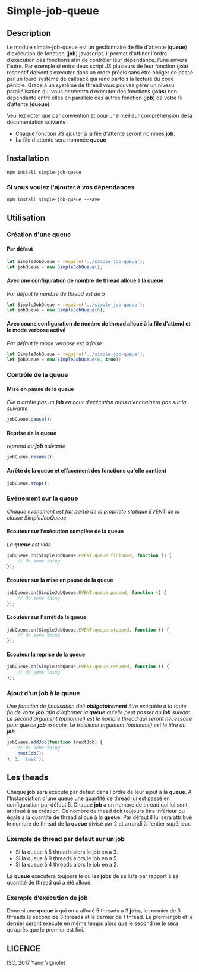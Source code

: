 # Simple-job-queue


## Description

Le module simple-job-queue est un gestionnaire de file d'attente (**queue**) d'exécution de fonction (**job**) javascript. Il permet d'affiner l'ordre d’exécution des fonctions afin de contrôler leur dépendance, l’une envers l’autre. Par exemple si entre deux script JS plusieurs de leur fonction (**job**) respectif doivent s’exécuter dans un ordre précis sans être obliger de passé par un lourd système de callback qui rend parfois la lecture du code pénible. 
Grace à un système de thread vous pouvez gérer un niveau parallélisation qui vous permettra d’exécuter des fonctions (**jobs**) non dépendante entre elles en parallèle des autres fonction (**job**) de votre fil d’attente (**queue**).

Veuillez noter que par convention et pour une meilleur compréhension de la documentation suivante :

* Chaque fonction JS ajouter à la file d'attente seront nommés **job**.
* La file d'attente sera nommée **queue**

## Installation

```
npm install simple-job-queue
```

### Si vous voulez l'ajouter à vos dépendances
```
npm install simple-job-queue --save
```

## Utilisation

### Création d'une **queue**

#### Par défaut

```javascript
let SimpleJobQueue = require('../simple-job-queue');
let jobQueue = new SimpleJobQueue();
```

#### Avec une configuration de nombre de thread alloué à la **queue**

*Par défaut le nombre de thread est de 5*

```javascript
let SimpleJobQueue = require('../simple-job-queue');
let jobQueue = new SimpleJobQueue(6);
```

#### Avec coune configuration de nombre de thread alloué à la file d'attend et le mode verbose activé

*Par défaut le mode verbose est à false*

```javascript
let SimpleJobQueue = require('../simple-job-queue');
let jobQueue = new SimpleJobQueue(6, true);
```

### Contrôle de la **queue**

#### Mise en  pause de la **queue**

*Elle n'arrête pas un **job** en cour d’exécution mais n'enchainera pas sur la suivante*

```javascript
jobQueue.pause();
```

#### Reprise de la **queue**

*reprend au **job** suivante*

```javascript
jobQueue.resume();
```

#### Arrête de la **queue** et effacement des fonctions qu'elle contient

```javascript
jobQueue.stop();
```

### Evénement sur la **queue**

*Chaque événement est fait partie de la propriété statique EVENT de la classe SimpleJobQueue*

#### Ecouteur sur l’exécution complète de la **queue**

*La **queue** est vide*

```javascript
jobQueue.on(SimpleJobQueue.EVENT.queue.finished, function () {
    // do some thing
});
```
#### Ecouteur sur la mise en pause de la **queue**

```javascript
jobQueue.on(SimpleJobQueue.EVENT.queue.paused, function () {
    // do some thing
});
```
#### Ecouteur sur l'arrêt de la **queue**

```javascript
jobQueue.on(SimpleJobQueue.EVENT.queue.stopped, function () {
    // do some thing
});
```
#### Ecouteur la reprise de la **queue**

```javascript
jobQueue.on(SimpleJobQueue.EVENT.queue.resumed, function () {
    // do some thing
});
```

### Ajout d'un **job** à la **queue** 

*Une fonction de finalisation doit **obligatoirement** être exécutée à la toute fin de votre **job** afin d'informer la **queue** qu'elle peut passer au **job** suivant.*
*Le second argument (optionnel) est le nombre thread qui seront nécessaire pour que ce **job** exécute.*
*Le troisieme argument (optionnel) est le titre du **job**.*


```javascript
jobQueue.addJob(function (nextJob) {
    // do some thing
    nextJob();
}, 3, 'test');

```

## Les theads

Chaque **job** sera exécuté par défaut dans l'ordre de leur ajout à la **queue**. A l'Instanciation d'une queue une quantité de thread lui est passé en configuration par défaut 5.
Chaque **job** a un nombre de thread qui lui sont attribué à sa création. Ce nombre de thead doit toujours être inférieur ou égale à la quantité de thread alloué à la **queue**. Par défaut il lui sera attribué le nombre de thread de la **queue** divisé par 2 et arrondi à l'entier supérieur.

### Exemple de thread par defaut sur un **job**

* Si la queue à 5 threads alors le job en a 3.
* Si la queue à 9 threads alors le job en a 5.
* Si la queue à 4 threads alors le job en a 2.

La **queue** exécutera toujours le ou les **jobs** de sa liste par rapport à sa quantité de thread qui a été alloué. 

### Exemple d’exécution de job

Donc si une **queue** à qui on a alloué 5 threads a 3 **jobs**, le premier de 3 threads le second de 3 threads et le dernier de 1 thread. Le premier job et le dernier seront exécuté en même temps alors que le second ne le sera qu’après que le premier est fini.


## LICENCE

ISC, 2017 Yann Vignolet